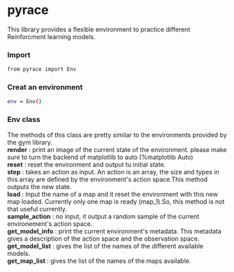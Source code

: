 
<h1> pyrace </h1>
This library provides a flexible environment to practice different Reinforcment learning models.
</br>
<h3> Import </h3>

```sh
from pyrace import Env
```
<h3> Creat an environment </h3>

```sh
env = Env()
```

<h3> Env class </h3>
The methods of this class are pretty similar to the environments provided by the gym library.
</br>
<b>render</b> : print an image of the current state of the environment. please make sure to turn the backend of matplotlib to auto (%matplotlib Auto)
</br>
<b>reset</b> : reset the environment and output tu initial state.
</br>
<b>step</b> : takes an action as input. An action is an array, the size and types in this array are defined by the environment's action space.This method outputs the new state.
</br>
<b>load</b> : Input the name of a map and it reset the environment with this new map loaded. Currently only one map is ready (map_1).So, this method is not that useful currently.
</br>
<b>sample_action</b> : no input, it output a random sample of the current environement's action space.
</br>
<b>get_model_info</b> : print the current environment's metadata. This metadata gives a description of the action space and the observation space.
</br>
<b>get_model_list</b> : gives the list of the names of the different available models.
</br>
<b>get_map_list</b> : gives the list of the names of the maps available.